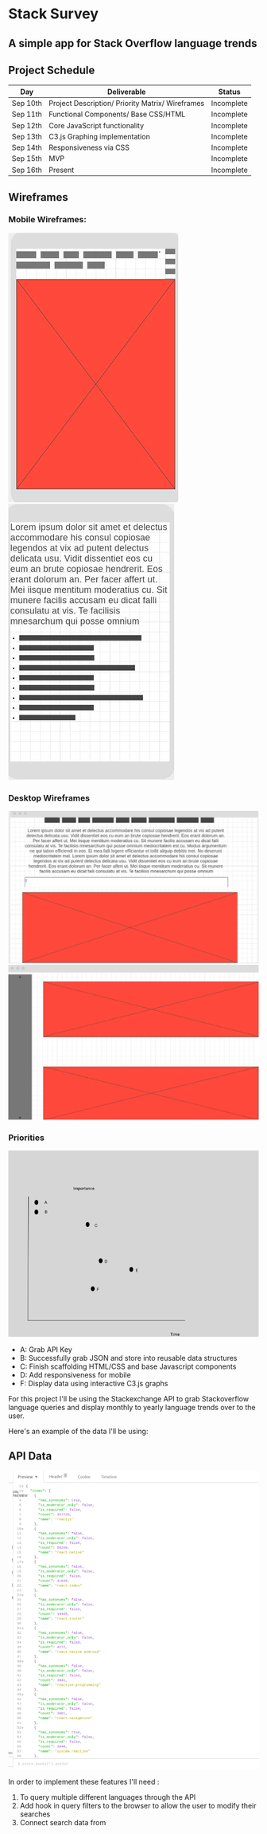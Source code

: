 # Stack Survey

## A simple app for Stack Overflow language trends

## Project Schedule

|  Day | Deliverable | Status
|---|---| ---|
|Sep 10th| Project Description/ Priority Matrix/ Wireframes | Incomplete
|Sep 11th|Functional Components/ Base CSS/HTML | Incomplete
|Sep 12th| Core JavaScript functionality | Incomplete
|Sep 13th| C3.js Graphing implementation | Incomplete
|Sep 14th| Responsiveness via CSS | Incomplete
|Sep 15th| MVP | Incomplete
|Sep 16th| Present | Incomplete

## Wireframes
### Mobile Wireframes:
![mobile1](mobile-wireframe.jpg)
![mobile2](mobile-wireframe2.jpg)

### Desktop Wireframes
![desktop1](desktop-wireframe.jpg)
![desktop2](desktop-wireframe2.jpg)

### Priorities
![matrix](priority_matrix.png)

* A: Grab API Key
* B: Successfully grab JSON and store into reusable data structures
* C: Finish scaffolding HTML/CSS and base Javascript components
* D: Add responsiveness for mobile
* F: Display data using interactive C3.js graphs

For this project I'll be using the Stackexchange API to grab Stackoverflow language queries and display monthly to yearly language trends over to the user.

Here's an example of the data I'll be using:
## API Data
![json](json-example.jpg)


In order to implement these features I'll need :

1. To query multiple different languages through the API
2. Add hook in query filters to the browser to allow the user to modify their searches
3. Connect search data from 
